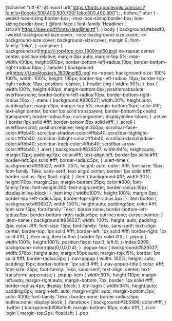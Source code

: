 @charset "utf-8"; @import url("https://fonts.googleapis.com/css?family=Roboto:300,400,500,700|Teko:300,400,500"); *,*:before,*:after {  -webkit-box-sizing:border-box;  -moz-box-sizing:border-box;  box-sizing:border-box; } @font-face {  font-family:'Headliner';  src:url('https://siee.gq/f/fonts/Headliner.ttf'); } body {  background:#ebedf0;  -webkit-background-size:cover;  -moz-background-size:cover;  -o-background-size:cover;  background-size:cover;  margin:0;  font-family:'Teko'; } .container {  background:url(https://j.top4top.io/p_1809jnqi60.jpg) no-repeat center center;  position:relative;  margin:0px auto;  margin-top:5%;  max-width:400px;  height:800px;  border-bottom-left-radius:10px;  border-bottom-right-radius:10px; } .header { background: url(https://j.top4top.io/p_1809jnqi60.jpg) no-repeat; background-size: 100% 100%; width: 100%; height: 195px; border-top-left-radius: 10px; border-top-right-radius: 10px; position: relative; } .header img { width: 90%; } .box {  width:100%;  height:400px;  margin-bottom:0px;  position:absolute;  overflow:none;  border-bottom-left-radius:10px;  border-bottom-right-radius:10px; } .menu {  background:#836527;  width:30%;  height:auto;  padding:5px;  margin:3px;  margin-top:5%;  margin-bottom:15px;  color:#fff;  text-align:center;  border:1px solid transparent;  border-bottom:5px solid transparent;  border-radius:5px;  cursor:pointer;  display:inline-block; } .active {  border:1px solid #fff;  border-bottom:5px solid #fff; } .scroll {  overflow:scroll;  position:relative;  height:350px;  scrollbar-face-color:#ffbb40;  scrollbar-shadow-color:#ffbb40;  scrollbar-highlight-color:#ffbb40;  scrollbar-3dlight-color:#ffbb40;  scrollbar-darkshadow-color:#ffbb40;  scrollbar-track-color:#ffbb40;  scrollbar-arrow-color:#ffbb40; } .alert {  background:#836527;  width:94%;  height:auto;  margin:12px;  padding:7px;  color:#fff;  text-align:left;  border:1px solid #fff;  border-left:5px solid #fff;  border-radius:5px; } .alert-time {  background:#836527;  width: 25%;  height: auto;  color: #fff;  font-size: 15px;  font-family: Teko, sans-serif;  text-align: center;  border: 1px solid #fff;  border-radius: 3px;  float: right; }   .item {  background:#fff;  width:30%;  height:110px;  margin:2px;  margin-bottom:35px;  color:#000;  font-family:Teko;  font-weight:300;  text-align:center;  border-radius:10px;  display:inline-block; } .item img {  width:100%;  height:100%;  margin:0px;  border-top-left-radius:5px;  border-top-right-radius:5px; } .item button {  background:#836527;  width:100%;  height:auto;  padding:5px;  color:#fff;  font-size:15px;  font-family:'Teko';  border:none;  border-bottom-left-radius:5px;  border-bottom-right-radius:5px;  outline:none;  cursor:pointer; } .item-name {  background:#836527;  width: 100%;  height: auto;  padding: 2px;  color: #fff;  font-size: 15px;  font-family: Teko, sans-serif;  text-align: center;  border-top: 1px solid #fff;  border-left: 1px solid #fff;  border-right: 1px solid #fff; } .item img,.item button {  border:1px solid #fff; } .popup {  width:100%;  height:100%;  position:fixed;  top:0;  left:0;  z-index:9999;  background-color:rgba(0,0,0,0.4); } .popup-box {  background:#836527;  width:376px;  height:auto;  margin:50px auto;  margin-top:15%;  border: 1px solid #fff;  border-radius:5px; } .nav-popup {  width: 100%;  height: auto;  padding: 15px;  border-bottom: 1px solid #fff; } .nav-popup-title {  color: #fff;  font-size: 25px;  font-family: Teko, sans-serif;  text-align: center;  text-transform: uppercase; } .popup-item {  width:30%;  height:110px;  margin-left:auto;  margin-right:auto;  margin-bottom: 7px;  border: 1px solid #fff;  border-radius:4px;  display: block; } .btn-login {  width:94%;  height:auto;  padding:8px;  margin-left: auto;  margin-right: auto;  margin-bottom:3px;  color:#000;  font-family:'Teko';  border:none;  border-radius:5px;  outline:none;  display:block; } .facebook {  background:#3b5998;  color:#fff; } .twitter {  background:#08a0e9;  margin-bottom: 10px;  color:#fff; } .icon-login {  margin-top:2px;  float:left; } .pop
